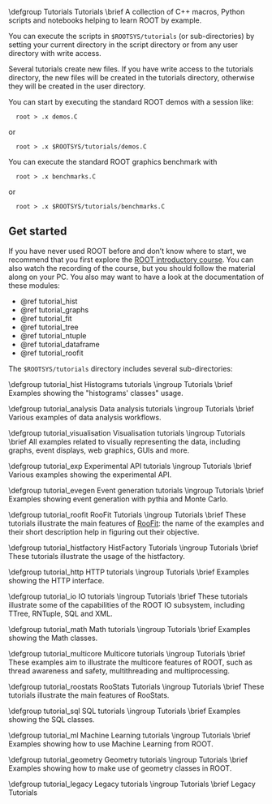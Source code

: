 \defgroup Tutorials Tutorials
\brief A collection of C++ macros, Python scripts and notebooks helping to learn ROOT by example.

You can execute the scripts in `$ROOTSYS/tutorials` (or sub-directories)
by setting your current directory in the script directory or from any
user directory with write access.

Several tutorials create new files. If you have write access to
the tutorials directory, the new files will be created in the tutorials
directory, otherwise they will be created in the user directory.

You can start by executing the standard ROOT demos with a session like:

```
  root > .x demos.C
```
or

```
  root > .x $ROOTSYS/tutorials/demos.C
```

You can execute the standard ROOT graphics benchmark with

```
  root > .x benchmarks.C
```

or

```
  root > .x $ROOTSYS/tutorials/benchmarks.C
```

## Get started

If you have never used ROOT before and don’t know where to start, we recommend that you first explore the [ROOT introductory course](https://github.com/root-project/student-course). You can also watch the recording of the course, but you should follow the material along on your PC. You also may want to have a look at the documentation of these modules:

- @ref tutorial_hist
- @ref tutorial_graphs
- @ref tutorial_fit
- @ref tutorial_tree
- @ref tutorial_ntuple
- @ref tutorial_dataframe
- @ref tutorial_roofit

The `$ROOTSYS/tutorials` directory includes several sub-directories:

\defgroup tutorial_hist Histograms tutorials
\ingroup Tutorials
\brief Examples showing the "histograms' classes" usage.

\defgroup tutorial_analysis Data analysis tutorials
\ingroup Tutorials
\brief Various examples of data analysis workflows.

\defgroup tutorial_visualisation Visualisation tutorials
\ingroup Tutorials
\brief All examples related to visually representing the data, including graphs, event displays, web graphics, GUIs and more. 

\defgroup tutorial_exp Experimental API tutorials
\ingroup Tutorials
\brief Various examples showing the experimental API.

\defgroup tutorial_evegen Event generation tutorials
\ingroup Tutorials
\brief Examples showing event generation with pythia and Monte Carlo.

\defgroup tutorial_roofit RooFit Tutorials
\ingroup Tutorials
\brief These tutorials illustrate the main features of [RooFit](group__Roofitmain.html): the name of the examples and their short description help in figuring out their objective.

\defgroup tutorial_histfactory HistFactory Tutorials
\ingroup Tutorials
\brief These tutorials illustrate the usage of the histfactory.

\defgroup tutorial_http HTTP tutorials
\ingroup Tutorials
\brief Examples showing the HTTP interface.

\defgroup tutorial_io IO tutorials
\ingroup Tutorials
\brief These tutorials illustrate some of the capabilities of the ROOT IO subsystem, including TTree, RNTuple, SQL and XML.

\defgroup tutorial_math Math tutorials
\ingroup Tutorials
\brief Examples showing the Math classes.

\defgroup tutorial_multicore Multicore tutorials
\ingroup Tutorials
\brief These examples aim to illustrate the multicore features of ROOT, such as thread awareness and safety, multithreading and multiprocessing.

\defgroup tutorial_roostats RooStats Tutorials
\ingroup Tutorials
\brief These tutorials illustrate the main features of RooStats.

\defgroup tutorial_sql SQL tutorials
\ingroup Tutorials
\brief Examples showing the SQL classes.

\defgroup tutorial_ml Machine Learning tutorials
\ingroup Tutorials
\brief Examples showing how to use Machine Learning from ROOT. 

\defgroup tutorial_geometry Geometry tutorials
\ingroup Tutorials
\brief Examples showing how to make use of geometry classes in ROOT.

\defgroup tutorial_legacy Legacy tutorials
\ingroup Tutorials
\brief Legacy Tutorials
